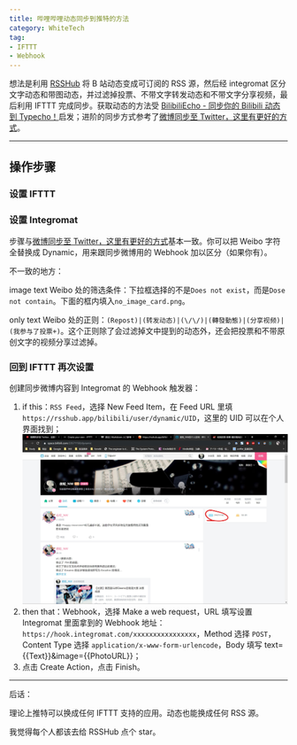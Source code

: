 ```yaml
---
title: 哔哩哔哩动态同步到推特的方法
category: WhiteTech
tag:
- IFTTT
- Webhook
---
```

想法是利用 [RSSHub](https://rsshub.app/) 将 B 站动态变成可订阅的 RSS 源，然后经 integromat 区分文字动态和带图动态，并过滤掉投票、不带文字转发动态和不带文字分享视频，最后利用 IFTTT 完成同步。获取动态的方法受 [BilibiliEcho - 同步你的 Bilibili 动态到 Typecho！](https://www.pluvet.com/archives/bilibili-echo-publish.html)启发；进阶的同步方式参考了[微博同步至 Twitter，这里有更好的方式](https://sspai.com/post/51942)。

<!-- more -->

---

## 操作步骤

### 设置 IFTTT

### 设置 Integromat

步骤与[微博同步至 Twitter，这里有更好的方式](https://sspai.com/post/51942)基本一致。你可以把 Weibo 字符全替换成 Dynamic，用来跟同步微博用的 Webhook 加以区分（如果你有）。

不一致的地方：

image text Weibo 处的筛选条件：下拉框选择的不是``Does not exist``，而是``Dose not contain``。下面的框内填入``no_image_card.png``。

only text Weibo 处的正则：``(Repost)|(转发动态)|(\/\/)|(轉發動態)|(分享视频)|(我参与了投票+)``。这个正则除了会过滤掉文中提到的动态外，还会把投票和不带原创文字的视频分享过滤掉。

### 回到 IFTTT 再次设置

创建同步微博内容到 Integromat 的 Webhook 触发器：

1. if this：``RSS Feed``，选择 New Feed Item，在 Feed URL 里填 ``https://rsshub.app/bilibili/user/dynamic/UID``，这里的 UID 可以在个人界面找到；
   ![UID](https://github.com/NachtgeistW/Berksey/blob/master/_posts/image/2019-08-28-165359.jpg?raw=true)
2. then that：Webhook，选择 Make a web request，URL 填写设置 Integromat 里面拿到的 Webhook 地址：``https://hook.integromat.com/xxxxxxxxxxxxxxxx``，Method 选择 ``POST``，Content Type 选择 ``application/x-www-form-urlencode``，Body 填写 text={{Text}}&image={{PhotoURL}}；
3. 点击 Create Action，点击 Finish。

---
后话：

理论上推特可以换成任何 IFTTT 支持的应用。动态也能换成任何 RSS 源。

我觉得每个人都该去给 RSSHub 点个 star。
